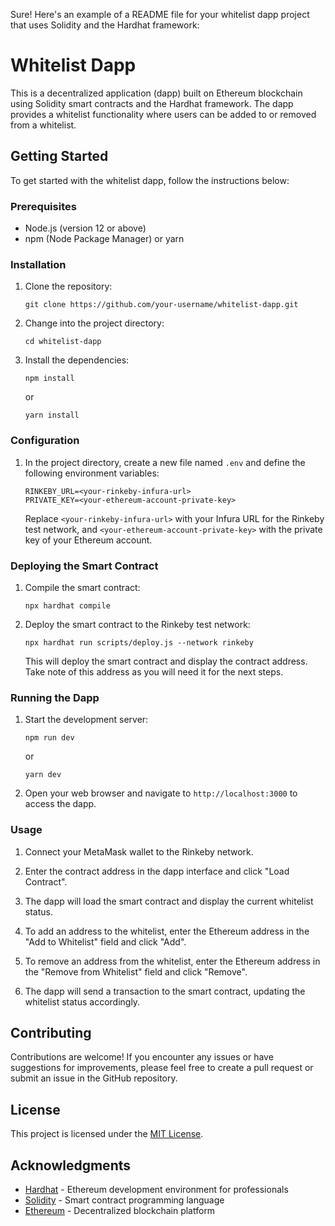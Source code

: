 Sure! Here's an example of a README file for your whitelist dapp project that uses Solidity and the Hardhat framework:

# Whitelist Dapp

This is a decentralized application (dapp) built on Ethereum blockchain using Solidity smart contracts and the Hardhat framework. The dapp provides a whitelist functionality where users can be added to or removed from a whitelist.

## Getting Started

To get started with the whitelist dapp, follow the instructions below:

### Prerequisites

- Node.js (version 12 or above)
- npm (Node Package Manager) or yarn

### Installation

1. Clone the repository:

   ```shell
   git clone https://github.com/your-username/whitelist-dapp.git
   ```

2. Change into the project directory:

   ```shell
   cd whitelist-dapp
   ```

3. Install the dependencies:

   ```shell
   npm install
   ```

   or

   ```shell
   yarn install
   ```

### Configuration

1. In the project directory, create a new file named `.env` and define the following environment variables:

   ```plaintext
   RINKEBY_URL=<your-rinkeby-infura-url>
   PRIVATE_KEY=<your-ethereum-account-private-key>
   ```

   Replace `<your-rinkeby-infura-url>` with your Infura URL for the Rinkeby test network, and `<your-ethereum-account-private-key>` with the private key of your Ethereum account.

### Deploying the Smart Contract

1. Compile the smart contract:

   ```shell
   npx hardhat compile
   ```

2. Deploy the smart contract to the Rinkeby test network:

   ```shell
   npx hardhat run scripts/deploy.js --network rinkeby
   ```

   This will deploy the smart contract and display the contract address. Take note of this address as you will need it for the next steps.

### Running the Dapp

1. Start the development server:

   ```shell
   npm run dev
   ```

   or

   ```shell
   yarn dev
   ```

2. Open your web browser and navigate to `http://localhost:3000` to access the dapp.

### Usage

1. Connect your MetaMask wallet to the Rinkeby network.

2. Enter the contract address in the dapp interface and click "Load Contract".

3. The dapp will load the smart contract and display the current whitelist status.

4. To add an address to the whitelist, enter the Ethereum address in the "Add to Whitelist" field and click "Add".

5. To remove an address from the whitelist, enter the Ethereum address in the "Remove from Whitelist" field and click "Remove".

6. The dapp will send a transaction to the smart contract, updating the whitelist status accordingly.

## Contributing

Contributions are welcome! If you encounter any issues or have suggestions for improvements, please feel free to create a pull request or submit an issue in the GitHub repository.

## License

This project is licensed under the [MIT License](LICENSE).

## Acknowledgments

- [Hardhat](https://hardhat.org/) - Ethereum development environment for professionals
- [Solidity](https://docs.soliditylang.org/) - Smart contract programming language
- [Ethereum](https://ethereum.org/) - Decentralized blockchain platform
